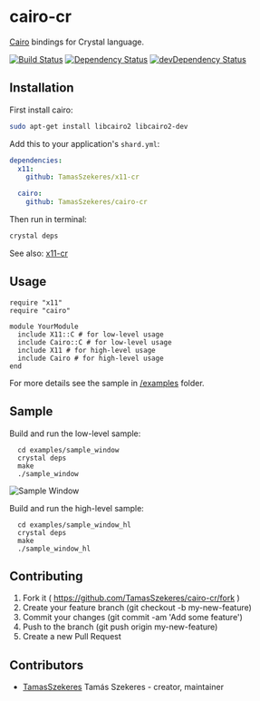 # cairo-cr

[Cairo](https://cairographics.org/) bindings for Crystal language.

[![Build Status](https://travis-ci.org/TamasSzekeres/cairo-cr.svg?branch=master)](https://travis-ci.org/TamasSzekeres/cairo-cr)
[![Dependency Status](https://shards.rocks/badge/github/TamasSzekeres/cairo-cr/status.svg)](https://shards.rocks/github/TamasSzekeres/cairo-cr)
[![devDependency Status](https://shards.rocks/badge/github/TamasSzekeres/cairo-cr/dev_status.svg)](https://shards.rocks/github/TamasSzekeres/cairo-cr)

## Installation

First install cairo:
```bash
sudo apt-get install libcairo2 libcairo2-dev
```

Add this to your application's `shard.yml`:

```yaml
dependencies:
  x11:
    github: TamasSzekeres/x11-cr

  cairo:
    github: TamasSzekeres/cairo-cr
```
Then run in terminal:
```bash
crystal deps
```

See also: [x11-cr](https://github.com/TamasSzekeres/x11-cr)

## Usage

```crystal
require "x11"
require "cairo"

module YourModule
  include X11::C # for low-level usage
  include Cairo::C # for low-level usage
  include X11 # for high-level usage
  include Cairo # for high-level usage
end
```

For more details see the sample in [/examples](/examples) folder.

## Sample

Build and run the low-level sample:
```shell
  cd examples/sample_window
  crystal deps
  make
  ./sample_window
```
![Sample Window](https://raw.githubusercontent.com/TamasSzekeres/cairo-cr/master/examples/screenshot/sample_window.png)

Build and run the high-level sample:
```shell
  cd examples/sample_window_hl
  crystal deps
  make
  ./sample_window_hl
```

## Contributing

1. Fork it ( https://github.com/TamasSzekeres/cairo-cr/fork )
2. Create your feature branch (git checkout -b my-new-feature)
3. Commit your changes (git commit -am 'Add some feature')
4. Push to the branch (git push origin my-new-feature)
5. Create a new Pull Request

## Contributors

- [TamasSzekeres](https://github.com/TamasSzekeres) Tamás Szekeres - creator, maintainer

